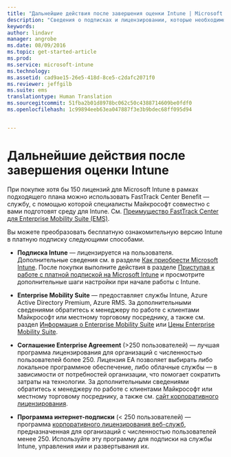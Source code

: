 ```yaml
---
title: "Дальнейшие действия после завершения оценки Intune | Microsoft Intune"
description: "Сведения о подписках и лицензировании, которые необходимо знать после настройки бесплатной 30-дневной ознакомительной версии Intune"
keywords: 
author: lindavr
manager: angrobe
ms.date: 08/09/2016
ms.topic: get-started-article
ms.prod: 
ms.service: microsoft-intune
ms.technology: 
ms.assetid: cad9ae15-26e5-418d-8ce5-c2dafc2071f0
ms.reviewer: jeffgilb
ms.suite: ems
translationtype: Human Translation
ms.sourcegitcommit: 51fba2b01d8978bc062c50c4388714609be0fdf0
ms.openlocfilehash: 1c99894eeb63ea047887f3e3b9bdec68ff095d94


---
```


# Дальнейшие действия после завершения оценки Intune
При покупке хотя бы 150 лицензий для Microsoft Intune в рамках подходящего плана можно использовать FastTrack Center Benefit — службу, c помощью которой специалисты Майкрософт совместно c вами подготовят среду для Intune. См. [Преимущество FastTrack Center для Enterprise Mobility Suite (EMS)](https://docs.microsoft.com/enterprise-mobility/Solutions/fasttrack-center-benefit-for-enterprise-mobility-suite-ems).

Вы можете преобразовать бесплатную ознакомительную версию Intune в платную подписку следующими способами.

-   **Подписка Intune** — лицензируется на пользователя. Дополнительные сведения см. в разделе [Как приобрести Microsoft Intune](http://www.microsoft.com/en-us/server-cloud/products/microsoft-intune/Purchasing.aspx). После покупки выполните действия в разделе [Приступая к работе с платной подпиской на Microsoft Intune](/intune/get-started/start-with-a-paid-subscription-to-microsoft-intune) и просмотрите дополнительные шаги настройки при начале работы с Intune.

-   **Enterprise Mobility Suite** — предоставляет службы Intune, Azure Active Directory Premium, Azure RMS. За дополнительными сведениями обратитесь к менеджеру по работе с клиентами Майкрософт или местному торговому посреднику, а также см. раздел [Информация о Enterprise Mobility Suite](https://www.microsoft.com/en-us/server-cloud/enterprise-mobility/overview.aspx) или [Цены Enterprise Mobility Suite](http://www.microsoft.com/en-us/server-cloud/products/enterprise-mobility-suite/Purchasing.aspx).

-   **Соглашение Enterprise Agreement** (&gt;250 пользователей) — лучшая программа лицензирования для организаций с численностью пользователей более 250. Лицензия EA позволяет выбирать либо локальное программное обеспечение, либо облачные службы –– в зависимости от потребностей организации, что помогает сократить затраты на технологии. За дополнительными сведениями обратитесь к менеджеру по работе с клиентами Майкрософт или местному торговому посреднику, а также см. [сайт корпоративного лицензирования](http://www.microsoft.com/licensing/licensing-options/enterprise.aspx).

-   **Программа интернет-подписки** (&lt; 250 пользователей) — программа [корпоративного лицензирования веб-служб](http://www.microsoft.com/licensing/online-services/default.aspx), предназначенная для организаций с численностью пользователей менее 250. Используйте эту программу для подписки на службы Intune, управления ими и развертывания их.



<!--HONumber=Aug16_HO2-->


